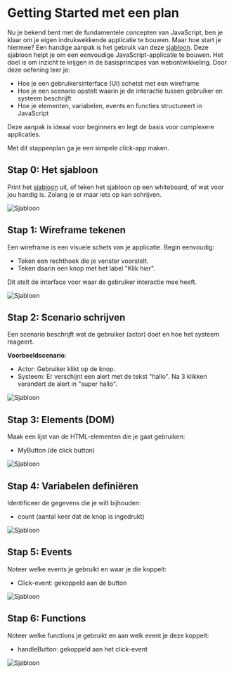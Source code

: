 # Getting Started met een plan

Nu je bekend bent met de fundamentele concepten van JavaScript, ben je klaar om je eigen indrukwekkende applicatie te bouwen. Maar hoe start je hiermee? Een handige aanpak is het gebruik van deze [sjabloon](images/opzet-project.pdf). Deze sjabloon helpt je om een eenvoudige JavaScript-applicatie te bouwen. Het doel is om inzicht te krijgen in de basisprincipes van webontwikkeling. Door deze oefening leer je:
- Hoe je een gebruikersinterface (UI) schetst met een wireframe
- Hoe je een scenario opstelt waarin je de interactie tussen gebruiker en systeem beschrijft
- Hoe je elementen, variabelen, events en functies structureert in JavaScript

Deze aanpak is ideaal voor beginners en legt de basis voor complexere applicaties.

Met dit stappenplan ga je een simpele click-app maken.

## Stap 0: Het sjabloon
Print het [sjabloon](images/opzet-project.pdf) uit, of teken het sjabloon op een whiteboard, of wat voor jou handig is. Zolang je er maar iets op kan schrijven.

![Sjabloon](images/opzet-project.png)

## Stap 1: Wireframe tekenen
Een wireframe is een visuele schets van je applicatie. Begin eenvoudig:

- Teken een rechthoek die je venster voorstelt.
- Teken daarin een knop met het label "Klik hier".

Dit stelt de interface voor waar de gebruiker interactie mee heeft.

![Sjabloon](images/opzet-project-wireframe.jpg)

## Stap 2: Scenario schrijven
Een scenario beschrijft wat de gebruiker (actor) doet en hoe het systeem reageert.

**Voorbeeldscenario**:
- Actor: Gebruiker klikt op de knop.
- Systeem: Er verschijnt een alert met de tekst "hallo". Na 3 klikken verandert de alert in "super hallo".

![Sjabloon](images/opzet-project-scenario.jpg)

## Stap 3: Elements (DOM)
Maak een lijst van de HTML-elementen die je gaat gebruiken:
- MyButton (de click button)

![Sjabloon](images/opzet-project-elements.jpg)

## Stap 4: Variabelen definiëren
Identificeer de gegevens die je wilt bijhouden:
- count (aantal keer dat de knop is ingedrukt)

![Sjabloon](images/opzet-project-variables.jpg)

## Stap 5: Events
Noteer welke events je gebruikt en waar je die koppelt:
- Click-event: gekoppeld aan de button

![Sjabloon](images/opzet-project-events.jpg)

## Stap 6: Functions
Noteer welke functions je gebruikt en aan welk event je deze koppelt:
- handleButton: gekoppeld aan het click-event

![Sjabloon](images/opzet-project-functions.jpg)